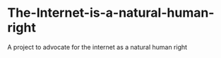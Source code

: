 # The-Internet-is-a-natural-human-right
A project to advocate for the internet as a natural human right
